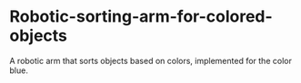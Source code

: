 # Robotic-sorting-arm-for-colored-objects
A robotic arm that sorts objects based on colors, implemented for the color blue.
